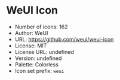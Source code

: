 # WeUI Icon

- Number of icons: 162
- Author: WeUI
- URL: https://github.com/weui/weui-icon
- License: MIT
- License URL: undefined
- Version: undefined
- Palette: Colorless
- Icon set prefix: `weui`
